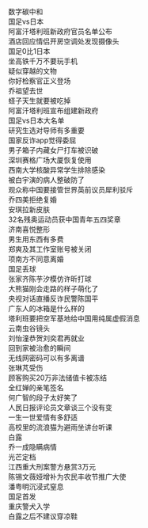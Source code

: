 数字碳中和  
国足vs日本  
阿富汗塔利班新政府官员名单公布  
酒店回应情侣开房空调处发现摄像头  
国足0比1日本  
坐高铁千万不要玩手机  
疑似穿越的文物  
你好检察官正义登场  
乔祖望去世  
蛏子天生就要被吃掉  
阿富汗塔利班宣布组建新政府  
国足vs日本大名单  
研究生选对导师有多重要  
国家反诈app觉得委屈  
男子箱子内藏女尸打车被识破  
深圳赛格广场大厦恢复使用  
西南大学核酸异常学生排除感染  
被白宇演的病人整破防了  
观众称中国要接管世界英前议员犀利驳斥  
乔四美拒绝复婚  
安琪拉新皮肤  
32名残奥运动员获中国青年五四奖章  
济南喜悦整形  
男生用东西有多费  
郑爽及其工作室账号被关闭  
项南方不同意离婚  
国足丢球  
张家齐陈芋汐模仿许昕打球  
大熊猫刚会走路的样子萌化了  
央视对话直播反诈民警陈国平  
广东人的冰箱是什么样的  
塔利班要把空军基地给中国用纯属虚假消息  
云南虫谷镜头  
刘怡潼恭贺刘奕君再就业  
回到家被治愈的瞬间  
无线网密码可以有多离谱  
张琳芃受伤  
顾客购买20万非法储值卡被冻结  
全红婵的亲笔签名  
何广智的段子太好笑了  
人民日报评论员文章谈三个没有变  
一生一世爱情有多舒适  
高校里的流浪猫为避雨坐讲台听课  
白露  
乔一成隐瞒病情  
光芒定档  
江西重大刑案警方悬赏3万元  
陈锡文薇娅增补为农民丰收节推广大使  
潘粤明沉浸式窒息  
国足首发  
重庆警犬入学  
白露之后不建议穿凉鞋  
